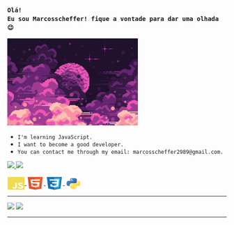 ### <code>Olá! Eu sou Marcosscheffer! fique a vontade para dar uma olhada 😉</code>
<img src="img.png" alt="https://pin.it/1ObAXq5">
<ul>
  <li><code>I'm learning JavaScript.</code></li>
  <li><code>I want to become a good developer.</code></li>
  <li><code>You can contact me through my email: marcosscheffer2989@gmail.com.</code></li>
</ul>

<div>
  <a href="https://github.com/marcosscheffer">
  <img height="180em" src="https://github-readme-stats.vercel.app/api?username=marcosscheffer&show_icons=true&theme=dracula&include_all_commits=true&count_private=true"/>
  <img height="180em" src="https://github-readme-stats.vercel.app/api/top-langs/?username=marcosscheffer&layout=compact&langs_count=7&theme=dracula"/>
</div>
  
  <div style="display: inline_block"><br>
  <img align="center" alt="Rafa-Js" height="30" width="40" src="https://raw.githubusercontent.com/devicons/devicon/master/icons/javascript/javascript-plain.svg">
  <img align="center" alt="" height="30" width="40" src="https://raw.githubusercontent.com/devicons/devicon/master/icons/html5/html5-original.svg">
  <img align="center" alt="" height="30" width="40" src="https://raw.githubusercontent.com/devicons/devicon/master/icons/css3/css3-original.svg">
  <img align="center" alt="" height="30" width="40" src="https://raw.githubusercontent.com/devicons/devicon/master/icons/python/python-original.svg">
</div>
<hr>
  <div> 
  <a href="https://www.instagram.com/marcos_vini2989/" target="_blank"><img src="https://img.shields.io/badge/-Instagram-%23E4405F?style=for-the-badge&logo=instagram&logoColor=white" target="_blank"></a>
  <a href = "https://gmail.com/"><img src="https://img.shields.io/badge/-Gmail-%23333?style=for-the-badge&logo=gmail&logoColor=white" target="_blank"></a>
  </div>
<hr>
